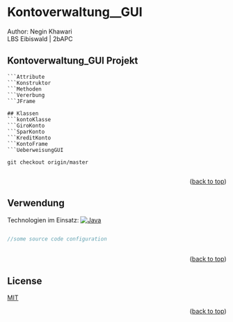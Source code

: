 # Kontoverwaltung__GUI

Author: Negin Khawari <br>LBS Eibiswald | 2bAPC
 
## Kontoverwaltung_GUI Projekt

```GUIFrom
```Attribute
```Konstruktor
```Methoden
```Vererbung
```JFrame

## Klassen
```kontoKlasse
```GiroKonto
```SparKonto
```KreditKonto
```KontoFrame
```UeberweisungGUI
 
git checkout origin/master
 
```
<p align="right">(<a href="#readme-top">back to top</a>)</p>
 
## Verwendung
Technologien im Einsatz:
[![Java][java.com]][java-url]
 
```Java
 
//some source code configuration
 
```
 
<p align="right">(<a href="#readme-top">back to top</a>)</p>
 
## License
 
[MIT](https://choosealicense.com/licenses/mit/)
<p align="right">(<a href="#readme-top">back to top</a>)</p>
 
<!-- MARKDOWN LINKS & IMAGES -->
<!-- https://www.markdownguide.org/basic-syntax/#reference-style-links -->
[java.com]: https://img.shields.io/badge/Java-ED8B00?style=for-the-badge&logo=openjdk&logoColor=white
[java-url]: https://www.java.com/de/
[product-screenshot]: program.png
